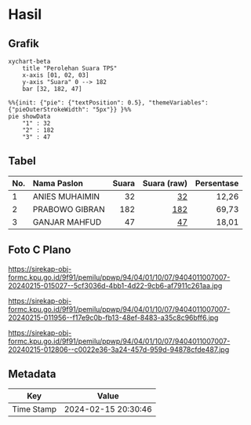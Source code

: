 # Hasil

## Grafik

```mermaid
xychart-beta
    title "Perolehan Suara TPS"
    x-axis [01, 02, 03]
    y-axis "Suara" 0 --> 182
    bar [32, 182, 47]
```

```mermaid
%%{init: {"pie": {"textPosition": 0.5}, "themeVariables": {"pieOuterStrokeWidth": "5px"}} }%%
pie showData
    "1" : 32
    "2" : 182
    "3" : 47
```

## Tabel

| No. | Nama Paslon    | Suara | Suara (raw) | Persentase |
|:--- |:-------------- | -----:| -----------:| ----------:|
| 1   | ANIES MUHAIMIN | 32    | [32][p-1]   | 12,26      |
| 2   | PRABOWO GIBRAN | 182   | [182][p-2]  | 69,73      |
| 3   | GANJAR MAHFUD  | 47    | [47][p-3]   | 18,01      |


[p-1]: https://github.com/gigit-pemilu/pemilu-2024-94-papua-tengah/blob/main/pilpres/hitung-suara/sub/94-papua-tengah/sub/04-mimika/sub/01-mimika-baru/sub/1007-sempan/sub/007-tps/sub/paslon-1.txt
[p-2]: https://github.com/gigit-pemilu/pemilu-2024-94-papua-tengah/blob/main/pilpres/hitung-suara/sub/94-papua-tengah/sub/04-mimika/sub/01-mimika-baru/sub/1007-sempan/sub/007-tps/sub/paslon-2.txt
[p-3]: https://github.com/gigit-pemilu/pemilu-2024-94-papua-tengah/blob/main/pilpres/hitung-suara/sub/94-papua-tengah/sub/04-mimika/sub/01-mimika-baru/sub/1007-sempan/sub/007-tps/sub/paslon-3.txt

## Foto C Plano

https://sirekap-obj-formc.kpu.go.id/9f91/pemilu/ppwp/94/04/01/10/07/9404011007007-20240215-015027--5cf3036d-4bb1-4d22-9cb6-af7911c261aa.jpg

https://sirekap-obj-formc.kpu.go.id/9f91/pemilu/ppwp/94/04/01/10/07/9404011007007-20240215-011956--f17e9c0b-fb13-48ef-8483-a35c8c96bff6.jpg

https://sirekap-obj-formc.kpu.go.id/9f91/pemilu/ppwp/94/04/01/10/07/9404011007007-20240215-012806--c0022e36-3a24-457d-959d-94878cfde487.jpg


## Metadata

| Key        | Value               |
| ---------- | ------------------- |
| Time Stamp | 2024-02-15 20:30:46 |



